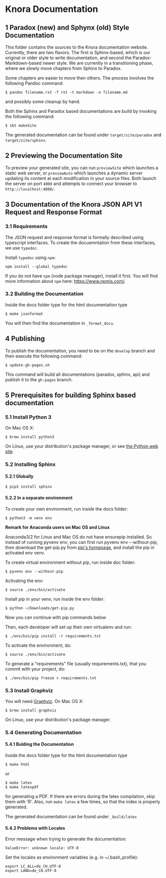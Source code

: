 # Knora Documentation

## 1 Paradox (new) and Sphynx (old) Style Documentation

This folder contains the sources to the Knora documentation website. Currently, there are two
flavors. The first is Sphinx-based, which is our original or older style to write documentation,
and second the Paradox-Markdown-based newer style. We are currently in a transitioning phase,
where we slowly move chapters from Sphinx to Paradox.

Some chapters are easier to move then others. The process involves the following Pandoc
command:
```
$ pandoc filename.rst -f rst -t markdown -o filename.md
```
and possibly some cleanup by hand.

Both the Sphinx and Paradox based documentations are build by invoking the following command:

```
$ sbt makeSite
```

The generated documentation can be found under `target/site/paradox` and `target/site/sphinx`.

## 2 Previewing the Documentation Site

To preview your generated site, you can run `previewSite` which launches a static web server,
or `previewAuto` which launches a dynamic server updating its content at each modification in
your source files. Both launch the server on port `4000` and attempts to connect your browser
to `http://localhost:4000/`. 

## 3 Documentation of the Knora JSON API V1 Request and Response Format

### 3.1 Requirements

The JSON request and response format is formally described using typescript interfaces. To create the docuemntation from these interfaces, we use `typedoc`.

Install `typedoc` using `npm`:

```
npm install --global typedoc    
```

If you do not have `npm` (node package manager), install it first. You will find more information about `npm` here: <https://www.npmjs.com/>.

### 3.2 Building the Documentation

Inside the docs folder type for the html documentation type

```
$ make jsonformat
```

You will then find the documentation in `_format_docu`.

## 4 Publishing

To publish the documentation, you need to be on the `develop` branch and then execute the following
command:

```
$ update-gh-pages.sh
```

This command will build all documentations (paradox, sphinx, api) and publish it to the `gh-pages`
branch.

## 5 Prerequisites for building Sphinx based documentation

### 5.1 Install Python 3 ##

On Mac OS X:

```
$ brew install python3
```

On Linux, use your distribution's package manager, or see [the Python web site](https://www.python.org).

### 5.2 Installing Sphinx ##

#### 5.2.1 Globally ###

```
$ pip3 install sphinx
```

#### 5.2.2 In a separate environment ###
To create your own environment, run inside the docs folder:

```
$ python3 -m venv env
```

**Remark for Anaconda users on Mac OS and Linux**

Anaconda3/2 for Linux and Mac OS do not have ensurepip installed.
So instead of running pyvenv env, you can first run pyvenv env --without-pip, then download the get-pip.py from [pip's homepage](https://pip.pypa.io/en/stable/installing/#installing-with-get-pip-py), and install the pip in activated env venv.

To create virtual environment without pip, run inside  doc folder:

```
$ pyvenv env --without-pip
```

Activating the env:

```
$ source ./env/bin/activate
```

Install pip in your venv, run inside the env folder:

```
$ python ~/Downloads/get-pip.py
```

Now you can continue with pip commands below   

Then, each developer will set up their own virtualenv and run:

```
$ ./env/bin/pip install -r requirements.txt
```

To activate the environment, do:

```
$ source ./env/bin/activate
```

To generate a "requirements" file (usually requirements.txt), that you commit with your project, do:

```
$ ./env/bin/pip freeze > requirements.txt
```

### 5.3 Install Graphviz ##

You will need [Graphviz](http://www.graphviz.org/). On Mac OS X:

```
$ brew install graphviz
```

On Linux, use your distribution's package manager.

### 5.4 Generating Documentation ##

#### 5.4.1 Bulding the Documentation ###

Inside the docs folder type for the html documentation type

```
$ make html
```

or

```
$ make latex
$ make latexpdf
```

for generating a PDF. If there are errors during the latex compilation, skip them with 'R'. Also, run ```make latex``` a
few times, so that the index is properly generated.

The generated documentation can be found under  ```_build/latex```

#### 5.4.2 Problems with Locales ###

Error message when trying to generate the documentation:

```
ValueError: unknown locale: UTF-8
```

Set the locales as environment variables (e.g. in ~/.bash_profile):

```
export LC_ALL=de_CH.UTF-8
export LANG=de_CH.UTF-8
```


